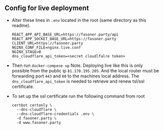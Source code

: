 ## Config for live deployment
- Alter these lines in `.env` located in the root (same directory as this readme).
  ```
  REACT_APP_API_BASE_URL=https://fasoner.party/api
  REACT_APP_SOCKET_BASE_URL=https://fasoner.party
  CLIENT_URL=https://fasoner.party
  NGINX_CONF_FILE=nginx.live.conf
  NGINX_STAGE=0
  dns_cloudflare_api_token=<secret cloudlfalre token>
  ```
- Then run `docker-compose up`
  Note. Deploying live like this is only possible from the public ip `81.170.195.205`.
  And the local router must be forwarding port `443` and `80` to the machines local address.
  The `dns_cloudflare_api_token` is needed to retrieve and renew tsl/ssl certificate.

- To set up the ssl certificate run the following command from root
  ```shell
  certbot certonly \
    --dns-cloudflare \
    --dns-cloudflare-credentials .env \
    -d fasoner.party \
    -d www.fasoner.party
  ```
